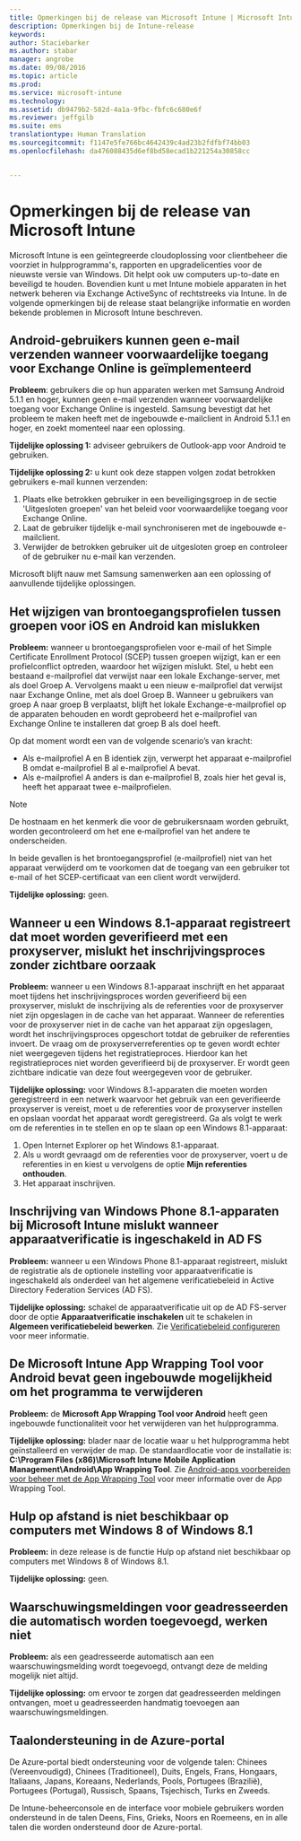 ```yaml
---
title: Opmerkingen bij de release van Microsoft Intune | Microsoft Intune
description: Opmerkingen bij de Intune-release
keywords: 
author: Staciebarker
ms.author: stabar
manager: angrobe
ms.date: 09/08/2016
ms.topic: article
ms.prod: 
ms.service: microsoft-intune
ms.technology: 
ms.assetid: db9479b2-582d-4a1a-9fbc-fbfc6c680e6f
ms.reviewer: jeffgilb
ms.suite: ems
translationtype: Human Translation
ms.sourcegitcommit: f1147e5fe766bc4642439c4ad23b2fdfbf74bb03
ms.openlocfilehash: da476088435d6ef8bd58ecad1b221254a30858cc


---
```


# Opmerkingen bij de release van Microsoft Intune
Microsoft Intune is een geïntegreerde cloudoplossing voor clientbeheer die voorziet in hulpprogramma's, rapporten en upgradelicenties voor de nieuwste versie van Windows. Dit helpt ook uw computers up-to-date en beveiligd te houden. Bovendien kunt u met Intune mobiele apparaten in het netwerk beheren via Exchange ActiveSync of rechtstreeks via Intune. In de volgende opmerkingen bij de release staat belangrijke informatie en worden bekende problemen in Microsoft Intune beschreven.


## Android-gebruikers kunnen geen e-mail verzenden wanneer voorwaardelijke toegang voor Exchange Online is geïmplementeerd

**Probleem**: gebruikers die op hun apparaten werken met Samsung Android 5.1.1 en hoger, kunnen geen e-mail verzenden wanneer voorwaardelijke toegang voor Exchange Online is ingesteld. Samsung bevestigt dat het probleem te maken heeft met de ingebouwde e-mailclient in Android 5.1.1 en hoger, en zoekt momenteel naar een oplossing.

**Tijdelijke oplossing 1:** adviseer gebruikers de Outlook-app voor Android te gebruiken.

**Tijdelijke oplossing 2:** u kunt ook deze stappen volgen zodat betrokken gebruikers e-mail kunnen verzenden:

1. Plaats elke betrokken gebruiker in een beveiligingsgroep in de sectie 'Uitgesloten groepen' van het beleid voor voorwaardelijke toegang voor Exchange Online.
2. Laat de gebruiker tijdelijk e-mail synchroniseren met de ingebouwde e-mailclient.
3. Verwijder de betrokken gebruiker uit de uitgesloten groep en controleer of de gebruiker nu e-mail kan verzenden.

Microsoft blijft nauw met Samsung samenwerken aan een oplossing of aanvullende tijdelijke oplossingen.



## Het wijzigen van brontoegangsprofielen tussen groepen voor iOS en Android kan mislukken
**Probleem:** wanneer u brontoegangsprofielen voor e-mail of het Simple Certificate Enrollment Protocol (SCEP) tussen groepen wijzigt, kan er een profielconflict optreden, waardoor het wijzigen mislukt. Stel, u hebt een bestaand e-mailprofiel dat verwijst naar een lokale Exchange-server, met als doel Groep A. Vervolgens maakt u een nieuw e-mailprofiel dat verwijst naar Exchange Online, met als doel Groep B. Wanneer u gebruikers van groep A naar groep B verplaatst, blijft het lokale Exchange-e-mailprofiel op de apparaten behouden en wordt geprobeerd het e-mailprofiel van Exchange Online te installeren dat groep B als doel heeft.

Op dat moment wordt een van de volgende scenario’s van kracht: 
* Als e-mailprofiel A en B identiek zijn, verwerpt het apparaat e-mailprofiel B omdat e-mailprofiel B al e-mailprofiel A bevat.
* Als e-mailprofiel A anders is dan e-mailprofiel B, zoals hier het geval is, heeft het apparaat twee e-mailprofielen.

> [!NOTE]
> De hostnaam en het kenmerk die voor de gebruikersnaam worden gebruikt, worden gecontroleerd om het ene e‑mailprofiel van het andere te onderscheiden.

In beide gevallen is het brontoegangsprofiel (e-mailprofiel) niet van het apparaat verwijderd om te voorkomen dat de toegang van een gebruiker tot e-mail of het SCEP-certificaat van een client wordt verwijderd.

**Tijdelijke oplossing:** geen.

## Wanneer u een Windows 8.1-apparaat registreert dat moet worden geverifieerd met een proxyserver, mislukt het inschrijvingsproces zonder zichtbare oorzaak
**Probleem:** wanneer u een Windows 8.1-apparaat inschrijft en het apparaat moet tijdens het inschrijvingsproces worden geverifieerd bij een proxyserver, mislukt de inschrijving als de referenties voor de proxyserver niet zijn opgeslagen in de cache van het apparaat. Wanneer de referenties voor de proxyserver niet in de cache van het apparaat zijn opgeslagen, wordt het inschrijvingsproces opgeschort totdat de gebruiker de referenties invoert. De vraag om de proxyserverreferenties op te geven wordt echter niet weergegeven tijdens het registratieproces. Hierdoor kan het registratieproces niet worden geverifieerd bij de proxyserver. Er wordt geen zichtbare indicatie van deze fout weergegeven voor de gebruiker.

**Tijdelijke oplossing:** voor Windows 8.1-apparaten die moeten worden geregistreerd in een netwerk waarvoor het gebruik van een geverifieerde proxyserver is vereist, moet u de referenties voor de proxyserver instellen en opslaan voordat het apparaat wordt geregistreerd. Ga als volgt te werk om de referenties in te stellen en op te slaan op een Windows 8.1-apparaat:

1.  Open Internet Explorer op het Windows 8.1-apparaat.
2.  Als u wordt gevraagd om de referenties voor de proxyserver, voert u de referenties in en kiest u vervolgens de optie **Mijn referenties onthouden**.
3.  Het apparaat inschrijven.

## Inschrijving van Windows Phone 8.1-apparaten bij Microsoft Intune mislukt wanneer apparaatverificatie is ingeschakeld in AD FS
**Probleem:** wanneer u een Windows Phone 8.1-apparaat registreert, mislukt de registratie als de optionele instelling voor apparaatverificatie is ingeschakeld als onderdeel van het algemene verificatiebeleid in Active Directory Federation Services (AD FS).

**Tijdelijke oplossing:** schakel de apparaatverificatie uit op de AD FS-server door de optie **Apparaatverificatie inschakelen** uit te schakelen in **Algemeen verificatiebeleid bewerken**. Zie [Verificatiebeleid configureren](http://technet.microsoft.com/library/dn486781.aspx) voor meer informatie.


## De Microsoft Intune App Wrapping Tool voor Android bevat geen ingebouwde mogelijkheid om het programma te verwijderen
**Probleem:** de **Microsoft App Wrapping Tool voor Android** heeft geen ingebouwde functionaliteit voor het verwijderen van het hulpprogramma.

**Tijdelijke oplossing:** blader naar de locatie waar u het hulpprogramma hebt geïnstalleerd en verwijder de map. De standaardlocatie voor de installatie is: **C:\Program Files (x86)\Microsoft Intune Mobile Application Management\Android\App Wrapping Tool**. Zie [Android-apps voorbereiden voor beheer met de App Wrapping Tool](/intune/deploy-use/prepare-android-apps-for-mobile-application-management-with-the-microsoft-intune-app-wrapping-tool) voor meer informatie over de App Wrapping Tool.

## Hulp op afstand is niet beschikbaar op computers met Windows 8 of Windows 8.1
**Probleem:** in deze release is de functie Hulp op afstand niet beschikbaar op computers met Windows 8 of Windows 8.1.

**Tijdelijke oplossing:** geen.

## Waarschuwingsmeldingen voor geadresseerden die automatisch worden toegevoegd, werken niet
**Probleem:** als een geadresseerde automatisch aan een waarschuwingsmelding wordt toegevoegd, ontvangt deze de melding mogelijk niet altijd.

**Tijdelijke oplossing:** om ervoor te zorgen dat geadresseerden meldingen ontvangen, moet u geadresseerden handmatig toevoegen aan waarschuwingsmeldingen.

## Taalondersteuning in de Azure-portal
De Azure-portal biedt ondersteuning voor de volgende talen: Chinees (Vereenvoudigd), Chinees (Traditioneel), Duits, Engels, Frans, Hongaars, Italiaans, Japans, Koreaans, Nederlands, Pools, Portugees (Brazilië), Portugees (Portugal), Russisch, Spaans, Tsjechisch, Turks en Zweeds.

De Intune-beheerconsole en de interface voor mobiele gebruikers worden ondersteund in de talen Deens, Fins, Grieks, Noors en Roemeens, en in alle talen die worden ondersteund door de Azure-portal.



<!--HONumber=Oct16_HO2-->


